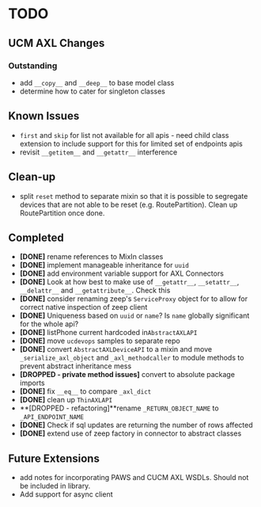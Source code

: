 # TODO

## UCM AXL Changes

### Outstanding

 - add `__copy__` and `__deep__` to base model class
 - determine how to cater for singleton classes
 
 
 ## Known Issues
 
 - `first` and `skip` for list not available for all apis - need child class extension to 
   include support for this for limited set of endpoints apis
 - revisit `__getitem__` and `__getattr__` interference


## Clean-up

 - split `reset` method to separate mixin so that it is possible to segregate devices that 
   are not able to be reset (e.g. RoutePartition).  Clean up RoutePartition once done.

 
## Completed

 - **[DONE]** rename references to MixIn classes
 - **[DONE]** implement manageable inheritance for `uuid`
 - **[DONE]** add environment variable support for AXL Connectors
 - **[DONE]** Look at how best to make use of `__getattr__`, `__setattr__`, `__delattr__` and `__getattribute__`.  Check this
 - **[DONE]** consider renaming zeep's `ServiceProxy` object for to allow for correct native inspection of zeep client
 - **[DONE]** Uniqueness based on `uuid` or `name`?  Is `name` globally significant for the whole api?
 - **[DONE]** listPhone current hardcoded in`AbstractAXLAPI`
 - **[DONE]** move `ucdevops` samples to separate repo
 - **[DONE]** convert `AbstractAXLDeviceAPI` to a mixin and move `_serialize_axl_object` and 
   `_axl_methodcaller` to module methods to prevent abstract inheritance mess
 - **[DROPPED - private method issues]** convert to absolute package imports
 - **[DONE]** fix `__eq__` to compare `_axl_dict`
 - **[DONE]** clean up `ThinAXLAPI`
 - **[DROPPED - refactoring]**rename `_RETURN_OBJECT_NAME` to `_API_ENDPOINT_NAME`
 - **[DONE]** Check if sql updates are returning the number of rows affected
 - **[DONE]** extend use of zeep factory in connector to abstract classes


## Future Extensions
 - add notes for incorporating PAWS and CUCM AXL WSDLs.  Should not be included in library.
 - Add support for async client

